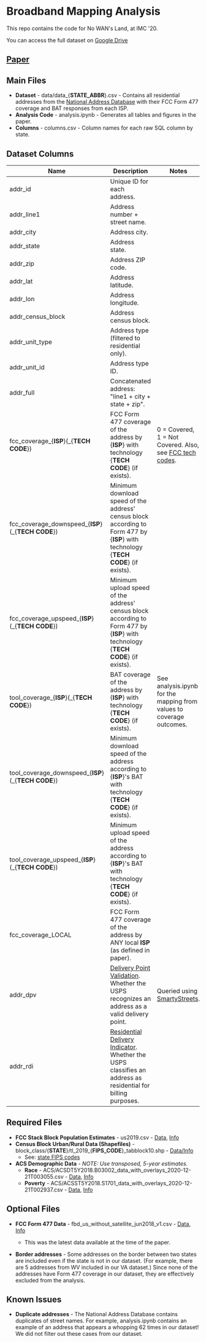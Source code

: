 # Broadband Mapping Analysis

This repo contains the code for No WAN's Land, at IMC '20.

You can access the full dataset on [Google Drive](https://drive.google.com/drive/u/3/folders/12mTemnw0QdEr4EGQpImCkmTHVb36IqSL)

## [Paper](https://dl.acm.org/doi/abs/10.1145/3419394.3423652)

## Main Files
- **Dataset** - data/data_{**STATE_ABBR**}.csv - Contains all residential addresses from the [National Address Database](https://www.transportation.gov/gis/national-address-database/national-address-database-0) with their FCC Form 477 coverage and BAT responses from each ISP.
- **Analysis Code** - analysis.ipynb - Generates all tables and figures in the paper.
- **Columns** - columns.csv - Column names for each raw SQL column by state.

## Dataset Columns
| Name | Description | Notes |
|-|-|-|
| addr\_id | Unique ID for each address. |  |
| addr\_line1 | Address number + street name. |  |
| addr\_city | Address city. |  |
| addr\_state | Address state. |  |
| addr\_zip | Address ZIP code. |  |
| addr\_lat | Address latitude. |  |
| addr\_lon | Address longitude. |  |
| addr\_census_block | Address census block. |  |
| addr\_unit_type | Address type (filtered to residential only). |  |
| addr\_unit\_id | Address type ID. |  |
| addr\_full | Concatenated address: "line1 + city + state + zip". |  |
| fcc\_coverage\_{**ISP**}(\_{**TECH CODE**}) | FCC Form 477 coverage of the address by {**ISP**} with technology {**TECH CODE**} (if exists). | 0 = Covered, 1 = Not Covered.  Also, see [FCC tech codes](https://www.fcc.gov/general/technology-codes-used-fixed-broadband-deployment-data). |
| fcc\_coverage\_downspeed\_{**ISP**}(\_{**TECH CODE**}) |  Minimum download speed of the address' census block according to Form 477 by {**ISP**} with technology {**TECH CODE**} (if exists). |  |
| fcc\_coverage\_upspeed\_{**ISP**}(\_{**TECH CODE**}) | Minimum upload speed of the address' census block according to Form 477 by {**ISP**} with technology {**TECH CODE**} (if exists). |  |
| tool\_coverage\_{**ISP**}(\_{**TECH CODE**}) | BAT coverage of the address by {**ISP**} with technology {**TECH CODE**} (if exists). | See analysis.ipynb for the mapping from values to coverage outcomes. |
| tool\_coverage\_downspeed\_{**ISP**}(\_{**TECH CODE**}) | Minimum download speed of the address according to {**ISP**}'s BAT with technology {**TECH CODE**} (if exists). |  |
| tool\_coverage\_upspeed\_{**ISP**}(\_{**TECH CODE**}) | Minimum upload speed of the address according to {**ISP**}'s BAT with technology {**TECH CODE**} (if exists). |  |
| fcc\_coverage\_LOCAL | FCC Form 477 coverage of the address by ANY local **ISP** (as defined in paper). |  |
| addr_dpv | [Delivery Point Validation](https://postalpro.usps.com/address-quality/dpv). Whether the USPS recognizes an address as a valid delivery point. | Queried using [SmartyStreets](https://smartystreets.com/). | |
| addr_rdi | [Residential Delivery Indicator](https://qusps.usps.com/nationalpremieraccounts/rdi.htm). Whether the USPS classifies an address as residential for billing purposes. | |

## Required Files
- **FCC Stack Block Population Estimates** - us2019.csv - [Data](https://www.fcc.gov/file/19314/download), [Info](https://www.fcc.gov/staff-block-estimates)
- **Census Block Urban/Rural Data (Shapefiles)** - block_class/{**STATE**}/tl\_2019\_{**FIPS_CODE**}\_tabblock10.shp - [Data/Info](https://www.census.gov/geographies/mapping-files/time-series/geo/tiger-line-file.html)
    - See: [state FIPS codes](https://www.nrcs.usda.gov/wps/portal/nrcs/detail/?cid=nrcs143_013696)
- **ACS Demographic Data** - _NOTE: Use transposed, 5-year estimates._
    - **Race** - ACS/ACSDT5Y2018.B03002_data_with_overlays_2020-12-21T003055.csv - [Data](https://data.census.gov/cedsci/table?q=ACSDT1Y2019.B03002&tid=ACSDT1Y2019.B03002&hidePreview=true), [Info](https://api.census.gov/data/2017/acs/acs1/groups/B03002.html)
    - **Poverty** - ACS/ACSST5Y2018.S1701_data_with_overlays_2020-12-21T002937.csv - [Data](https://data.census.gov/cedsci/table?q=ACSST1Y2019.S1701&tid=ACSST1Y2019.S1701&hidePreview=true), [Info](https://api.census.gov/data/2019/acs/acs1/subject/groups/S1701.html)

## Optional Files
- **FCC Form 477 Data** - fbd_us_without_satellite_jun2018_v1.csv - [Data](http://transition.fcc.gov/form477/BroadbandData/Fixed/Jun18/Version%201/US-Fixed-without-Satellite-Jun2018.zip), [Info](https://www.fcc.gov/general/broadband-deployment-data-fcc-form-477)
    - This was the latest data available at the time of the paper.

- **Border addresses** - Some addresses on the border between two states are included even if the state is not in our dataset. (For example, there are 5 addresses from WV included in our VA dataset.) Since none of the addresses have Form 477 coverage in our dataset, they are effectively excluded from the analysis.
## Known Issues
- **Duplicate addresses** - The National Address Database contains duplicates of street names. For example, analysis.ipynb contains an example of an address that appears a whopping 62 times in our dataset! We did not filter out these cases from our dataset.
